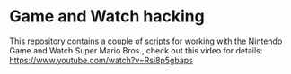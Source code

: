 # Game and Watch hacking

This repository contains a couple of scripts for working with the Nintendo Game and Watch Super Mario Bros.,  check out
this video for details: https://www.youtube.com/watch?v=Rsi8p5gbaps